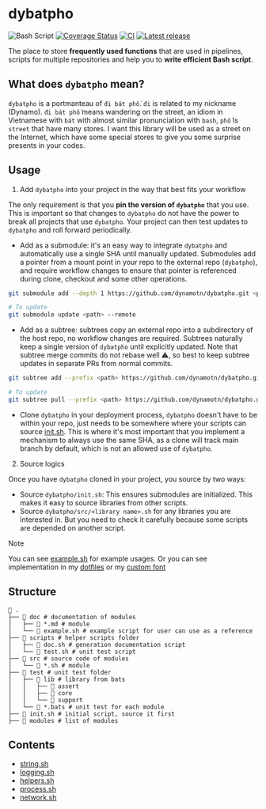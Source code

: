 # dybatpho
![Bash Script](https://img.shields.io/badge/bash_script-%23121011.svg?style=for-the-badge&logo=gnu-bash&logoColor=white)
[![Coverage Status](https://coveralls.io/repos/github/dynamotn/dybatpho/badge.svg)](https://coveralls.io/github/dynamotn/dybatpho)
[![CI](https://github.com/dynamotn/dybatpho/actions/workflows/ci.yaml/badge.svg)](https://github.com/dynamotn/dybatpho/actions/workflows/ci.yaml)
[![Latest release](https://img.shields.io/github/release/dynamotn/dybatpho.svg)](https://github.com/dynamotn/dybatpho/releases/latest)

The place to store **frequently used functions** that are used in pipelines, scripts for multiple repositories and help you to **write efficient Bash script**.

## What does `dybatpho` mean?
`dybatpho` is a portmanteau of `đi bát phố`. `đi` is related to my nickname (Dynamo). `đi bát phố` means wandering on the street, an idiom in Vietnamese with `bát` with almost similar pronunciation with `bash`, `phố` is `street` that have many stores. I want this library will be used as a street on the Internet, which have some special stores to give you some surprise presents in your codes.

## Usage
1. Add `dybatpho` into your project in the way that best fits your workflow

The only requirement is that you **pin the version of `dybatpho`** that you use. This is important so that changes to `dybatpho` do not have the power to break all projects that use `dybatpho`. Your project can then test updates to `dybatpho` and roll forward periodically.
- Add as a submodule: it's an easy way to integrate `dybatpho` and automatically use a single SHA until manually updated. Submodules add a pointer from a mount point in your repo to the external repo (`dybatpho`), and require workflow changes to ensure that pointer is referenced during clone, checkout and some other operations.
```sh
git submodule add --depth 1 https://github.com/dynamotn/dybatpho.git <path>

# To update
git submodule update <path> --remote
```
- Add as a subtree: subtrees copy an external repo into a subdirectory of the host repo, no workflow changes are required. Subtrees naturally keep a single version of `dybatpho` until explicitly updated. Note that subtree merge commits do not rebase well ⚠️, so best to keep subtree updates in separate PRs from normal commits.
```sh
git subtree add --prefix <path> https://github.com/dynamotn/dybatpho.git main --squash

# To update
git subtree pull --prefix <path> https://github.com/dynamotn/dybatpho.git main --squash
```

- Clone `dybatpho` in your deployment process, `dybatpho` doesn't have to be within your repo, just needs to be somewhere where your scripts can source [init.sh](init.sh). This is where it's most important that you implement a mechanism to always use the same SHA, as a clone will track main branch by default, which is not an allowed use of `dybatpho`.
2. Source logics

Once you have `dybatpho` cloned in your project, you source by two ways:

- Source `dybatpho/init.sh`: This ensures submodules are initialized. This makes it easy to source libraries from other scripts.
- Source `dybatpho/src/<library name>.sh` for any libraries you are interested in. But you need to check it carefully because some scripts are depended on another script.

> [!NOTE]
> You can see [example.sh](doc/example.sh) for example usages.
> Or you can see implementation in my [dotfiles](https://github.com/dynamotn/dotfiles) or my [custom font](https://github.com/dynamotn/Iosevka-Dynamo)

## Structure

```
 .
├──  doc # documentation of modules
│   ├──  *.md # module
│   └──  example.sh # example script for user can use as a reference
├──  scripts # helper scripts folder
│   ├──  doc.sh # generation documentation script
│   └──  test.sh # unit test script
├──  src # source code of modules
│   └──  *.sh # module
├──  test # unit test folder
│   ├──  lib # library from bats
│   │   ├──  assert
│   │   ├──  core
│   │   └──  support
│   └──  *.bats # unit test for each module
├──  init.sh # initial script, source it first
├──  modules # list of modules
```
## Contents
- [string.sh](doc/string.md)
- [logging.sh](doc/logging.md)
- [helpers.sh](doc/helpers.md)
- [process.sh](doc/process.md)
- [network.sh](doc/network.md)
